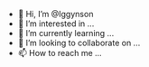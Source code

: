 - 👋 Hi, I’m @Iggynson
- 👀 I’m interested in ...
- 🌱 I’m currently learning ...
- 💞️ I’m looking to collaborate on ...
- 📫 How to reach me ...

<!---
Iggynson/Iggynson is a ✨ special ✨ repository because its `README.md` (this file) appears on your GitHub profile.
You can click the Preview link to take a look at your changes.
--->
